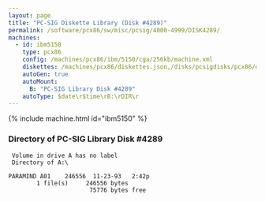 ```yaml
---
layout: page
title: "PC-SIG Diskette Library (Disk #4289)"
permalink: /software/pcx86/sw/misc/pcsig/4000-4999/DISK4289/
machines:
  - id: ibm5150
    type: pcx86
    config: /machines/pcx86/ibm/5150/cga/256kb/machine.xml
    diskettes: /machines/pcx86/diskettes.json,/disks/pcsigdisks/pcx86/diskettes.json
    autoGen: true
    autoMount:
      B: "PC-SIG Library Disk #4289"
    autoType: $date\r$time\rB:\rDIR\r
---
```


{% include machine.html id="ibm5150" %}

### Directory of PC-SIG Library Disk #4289

     Volume in drive A has no label
     Directory of A:\

    PARAMIND A01    246556  11-23-93   2:42p
            1 file(s)     246556 bytes
                           75776 bytes free

